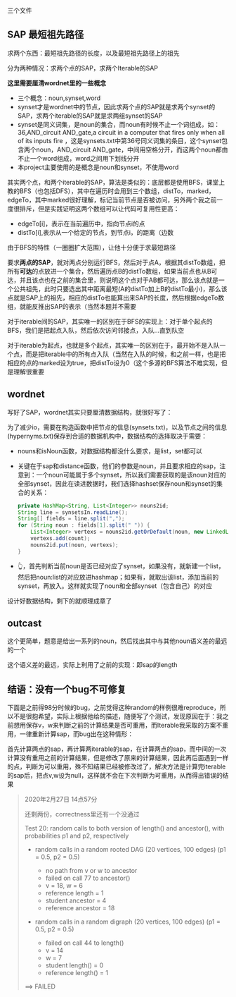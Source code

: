 三个文件 

## SAP 最短祖先路径

求两个东西：最短祖先路径的长度，以及最短祖先路径上的祖先

分为两种情况：求两个点的SAP，求两个Iterable的SAP

**这里需要厘清wordnet里的一些概念**

* 三个概念：noun,synset,word
* synset才是wordnet中的节点，因此求两个点的SAP就是求两个synset的SAP，求两个iterable的SAP就是求两组synset的SAP
* synset是同义词集，是noun的集合，而noun有时候不止一个词组成，如：36,AND_circuit AND_gate,a circuit in a computer that fires only when all of its inputs fire   ，这是synsets.txt中第36号同义词集的条目，这个synset包含两个noun，AND_circuit AND_gate，中间用空格分开，而这两个noun都由不止一个word组成，word之间用下划线分开
* 本project主要使用的是概念是noun和synset，不使用word

其实两个点，和两个iterable的SAP，算法是类似的：底层都是使用BFS，课堂上教的BFS（也包括DFS），其中在遍历时会用到三个数组，distTo，marked，edgeTo，其中marked很好理解，标记当前节点是否被访问，另外两个我之前一度很排斥，但是实践证明这两个数组可以让代码可复用性更高：

* edgeTo[i]，表示在当前遍历中，指向节点i的点
* distTo[i],表示从一个给定的节点，到节点i，的距离（边数

由于BFS的特性（一圈圈扩大范围），让他十分便于求最短路径

要求**两点的SAP**，就对两点分别运行BFS，然后对于点A，根据其distTo数组，把所有**可达**的点放进一个集合，然后遍历点B的distTo数组，如果当前点也从B可达，并且该点也在之前的集合里，则说明这个点对于AB都可达，那么该点就是一个公共祖先，此时只要选出其中距离最短(A的distTo加上B的distTo最小)，那么该点就是SAP上的祖先，相应的distTo也能算出来SAP的长度，然后根据edgeTo数组，就能反推出SAP的表示（当然本题并不需要

对于iterable间的SAP，其实唯一的区别在于BFS的实现上：对于单个起点的BFS，我们是把起点入队，然后依次访问邻接点，入队...直到队空

对于iterable为起点，也就是多个起点，其实唯一的区别在于，最开始不是入队一个点，而是把iterable中的所有点入队（当然在入队的时候，和之前一样，也是把相应的点的marked设为true，把distTo设为0（这个多源的BFS算法不难实现，但是理解很重要

## wordnet

写好了SAP，wordnet其实只要厘清数据结构，就很好写了：

为了减少io，需要在构造函数中把节点的信息(synsets.txt)，以及节点之间的信息(hypernyms.txt)保存到合适的数据机构中，数据结构的选择取决于需要：

* nouns和isNoun函数，对数据结构都没什么要求，是list，set都可以

* 关键在于sap和distance函数，他们的参数是noun，并且要求相应的sap，注意到：一个noun可能属于多个synset，所以我们需要获取的是该noun对应的全部synset，因此在读进数据时，我们选择hashset保存noun和synset的集合的关系：

  ```java
  private HashMap<String, List<Integer>> nouns2id;
  String line = synsetsIn.readLine();
  String[] fields = line.split(",");
  for (String noun : fields[1].split(" ")) {
      List<Integer> vertexs = nouns2id.getOrDefault(noun, new LinkedList<Integer>());
      vertexs.add(count);
      nouns2id.put(noun, vertexs);
  }
  ```

* 👆，首先判断当前noun是否已经对应了synset，如果没有，就新建一个list，然后把noun:list的对应放进hashmap；如果有，就取出该list，添加当前的synset，再放入。这样就实现了noun和全部synset（包含自己）的对应

设计好数据结构，剩下的就顺理成章了

## outcast

这个更简单，题意是给出一系列的noun，然后找出其中与其他noun语义差的最远的一个

这个语义差的最远，实际上利用了之前的实现：即sap的length

## 结语：没有一个bug不可修复

下面是之前得98分时候的bug，之前觉得这种random的样例很难reproduce，所以不是很抱希望，实际上根据他给的描述，随便写了个测试，发现原因在于：我之前想用保存v，w来判断之前的计算结果是否可重用，而Iterable我采取的方案不重用，一律重新计算sap，而bug出在这种情形：

首先计算两点的sap，再计算两iterable的sap，在计算两点的sap，而中间的一次计算没有重用之前的计算结果，但是修改了原来的计算结果，因此再后面遇到一样的点，判断为可以重用，殊不知结果已经被修改过了，解决方法是计算完iterable的sap后，把点v,w设为null，这样就不会在下次判断为可重用，从而得出错误的结果

> 2020年2月27日 14点57分
>
> 还剩两份，correctness里还有一个没通过
>
> Test 20: random calls to both version of length() and ancestor(),
>          with probabilities p1 and p2, respectively
>
>   * random calls in a random rooted DAG (20 vertices, 100 edges)
>     (p1 = 0.5, p2 = 0.5)
>     - no path from v or w to ancestor
>     - failed on call 77 to ancestor()
>     - v = 18, w = 6
>     - reference length   = 1
>     - student   ancestor = 4
>     - reference ancestor = 18
>
>   * random calls in a random digraph (20 vertices, 100 edges)
>     (p1 = 0.5, p2 = 0.5)
>     - failed on call 44 to length()
>     - v                  = 14
>     - w                  = 7
>     - student   length() = 0
>     - reference length() = 1
>
> ==> FAILED



